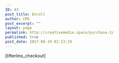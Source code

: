 ```yaml
---
ID: 43
post_title: Enroll
author: CMS
post_excerpt: ""
layout: page
permalink: http://creativemedia.space/purchase-2/
published: true
post_date: 2017-08-19 02:13:19
---
```

[lifterlms_checkout]